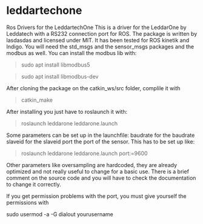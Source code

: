 # leddartechone
Ros Drivers for the LeddartechOne This is a driver for the LeddarOne by Leddatech with a RS232 connection port for ROS. The package is written by lasdasdas and licensed under MIT. It has been tested for ROS kinetik and Indigo. 
You will need the std_msgs and the sensor_msgs packages and the modbus as well. You can install the modbus lib with:

>sudo apt install libmodbus5

>sudo apt install libmodbus-dev

After cloning the package on the catkin_ws/src folder, complile it with

> catkin_make

After installing you just have to roslaunch it with:

>roslaunch leddarone leddarone.launch

Some parameters can be set up in the launchfile:
baudrate for the baudrate
slaveid for the slaveid
port the port of the sensor.
This has to be set up like:
>roslaunch leddarone leddarone.launch port:=9600

Other parameters like oversampling are hardcoded, they are already optimized and not really useful to change for a basic use. There is a brief comment on the source code and you will have to check the documentation to change it correctly.

If you get permission problems with the port, you must give yourself the permissions with

sudo usermod -a -G dialout yourusername
